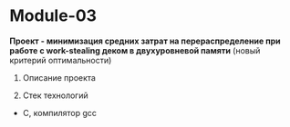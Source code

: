 # Module-03

**Проект - минимизация средних затрат на перераспределение при работе с work-stealing деком в двухуровневой памяти**
(новый критерий оптимальности)

1. Описание проекта 

2. Стек технологий 
- C, компилятор gcc
